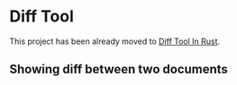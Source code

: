 # Diff Tool

This project has been already moved to [Diff Tool In Rust](https://github.com/twandylue/Diff_Tool_In_Rust).

## Showing diff between two documents
